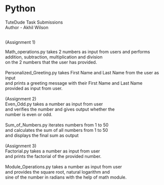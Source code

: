 # Python
TuteDude Task Submissions
<br>
Author - Akhil Wilson

<br>
(Assignment 1)

<br>


Math_operations.py takes 2 numbers as input from users and performs addition, subtraction, multiplication and division
<br>
on the 2 numbers that the user has provided.
<br>
<br>
Personalized_Greeting.py takes First Name and Last Name from the user as input 
<br>
and prints a greeting message with their First Name and Last Name provided as input from user.
<br>
<br>
(Assignment 2)
<br>
Even_Odd.py takes a number as input from user
<br>
and verifies the number and gives output whether the
<br>
number is even or odd.
<br>
<br>
Sum_of_Numbers.py iterates numbers from 1 to 50
<br>
and calculates the sum of all numbers from 1 to 50
<br>
and displays the final sum as output
<br>
<br>
(Assignment 3)
<br>
Factorial.py takes a number as input from user
<br>
and prints the factorial of the provided number.
<br>
<br>
Module_Operations.py takes a number as input from user
<br>
and provides the square root, natural logarithm and
<br>
sine of the number in radians with the help of math module.
